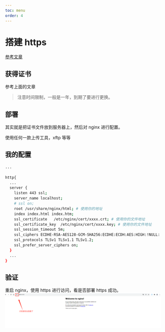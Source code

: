 ```yaml
---
toc: menu
order: 4
---
```


# 搭建 https

[参考文章](https://blog.csdn.net/weixin_31655741/article/details/82226688)

## 获得证书

参考上面的文章

> 注意时间限制，一般是一年，到期了要进行更换。

## 部署

其实就是把证书文件放到服务器上，然后对 nginx 进行配置。

使用任何一款上传工具，xftp 等等

## 我的配置

```bash
...

http{
  ...
  server {
    listen 443 ssl;
    server_name localhost;
    # ssl on;
    root /usr/share/nginx/html; # 使用你的地址
    index index.html index.htm;
    ssl_certificate   /etc/nginx/cert/xxxx.crt; # 使用你的文件地址
    ssl_certificate_key  /etc/nginx/cert/xxxx.key; # 使用你的文件地址
    ssl_session_timeout 5m;
    ssl_ciphers ECDHE-RSA-AES128-GCM-SHA256:ECDHE:ECDH:AES:HIGH:!NULL:!aNULL:!MD5:!ADH:!RC4;
    ssl_protocols TLSv1 TLSv1.1 TLSv1.2;
    ssl_prefer_server_ciphers on;
  }
  ...
}
```

## 验证

重启 nginx，使用 https 进行访问，看是否部署 https 成功。
![验证](../../public/img/1644205536.jpg)
